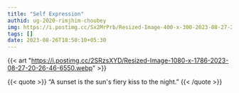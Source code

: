 ```yaml
---
title: "Self Expression"
authid: ug-2020-rimjhim-choubey
img: https://i.postimg.cc/Sx2MrPrb/Resized-Image-400-x-300-2023-08-27-21-52-11-2482.webp
tags: []
date: 2023-08-26T18:50:10+05:30
---
```


{{< art "https://i.postimg.cc/2SRzsXYD/Resized-Image-1080-x-1786-2023-08-27-20-26-46-6550.webp" >}}

{{< quote >}}
“A sunset is the sun's fiery kiss to the night.”
  {{< /quote >}}